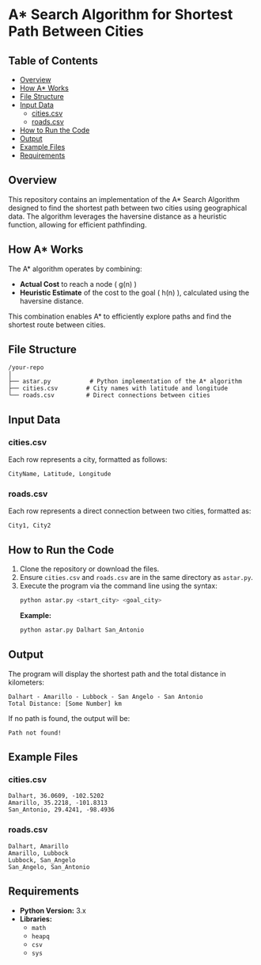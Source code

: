 # A* Search Algorithm for Shortest Path Between Cities

## Table of Contents
- [Overview](#overview)
- [How A* Works](#how-a-works)
- [File Structure](#file-structure)
- [Input Data](#input-data)
  - [cities.csv](#citiescsv)
  - [roads.csv](#roadscsv)
- [How to Run the Code](#how-to-run-the-code)
- [Output](#output)
- [Example Files](#example-files)
- [Requirements](#requirements)

## Overview
This repository contains an implementation of the A* Search Algorithm designed to find the shortest path between two cities using geographical data. The algorithm leverages the haversine distance as a heuristic function, allowing for efficient pathfinding.

## How A* Works
The A* algorithm operates by combining:
- **Actual Cost** to reach a node \( g(n) \)
- **Heuristic Estimate** of the cost to the goal \( h(n) \), calculated using the haversine distance.

This combination enables A* to efficiently explore paths and find the shortest route between cities.

## File Structure
```
/your-repo
│
├── astar.py           # Python implementation of the A* algorithm
├── cities.csv        # City names with latitude and longitude
└── roads.csv         # Direct connections between cities
```

## Input Data
### cities.csv
Each row represents a city, formatted as follows:
```
CityName, Latitude, Longitude
```

### roads.csv
Each row represents a direct connection between two cities, formatted as:
```
City1, City2
```

## How to Run the Code
1. Clone the repository or download the files.
2. Ensure `cities.csv` and `roads.csv` are in the same directory as `astar.py`.
3. Execute the program via the command line using the syntax:
   ```bash
   python astar.py <start_city> <goal_city>
   ```
   **Example:**
   ```bash
   python astar.py Dalhart San_Antonio
   ```

## Output
The program will display the shortest path and the total distance in kilometers:
```
Dalhart - Amarillo - Lubbock - San Angelo - San Antonio
Total Distance: [Some Number] km
```
If no path is found, the output will be:
```
Path not found!
```

## Example Files
### cities.csv
```csv
Dalhart, 36.0609, -102.5202
Amarillo, 35.2218, -101.8313
San_Antonio, 29.4241, -98.4936
```

### roads.csv
```csv
Dalhart, Amarillo
Amarillo, Lubbock
Lubbock, San_Angelo
San_Angelo, San_Antonio
```

## Requirements
- **Python Version:** 3.x
- **Libraries:** 
  - `math`
  - `heapq`
  - `csv`
  - `sys`